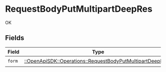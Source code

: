 # RequestBodyPutMultipartDeepRes

OK


## Fields

| Field                                                                                                                   | Type                                                                                                                    | Required                                                                                                                | Description                                                                                                             |
| ----------------------------------------------------------------------------------------------------------------------- | ----------------------------------------------------------------------------------------------------------------------- | ----------------------------------------------------------------------------------------------------------------------- | ----------------------------------------------------------------------------------------------------------------------- |
| `form`                                                                                                                  | [::OpenApiSDK::Operations::RequestBodyPutMultipartDeepForm](../../models/operations/requestbodyputmultipartdeepform.md) | :heavy_check_mark:                                                                                                      | N/A                                                                                                                     |